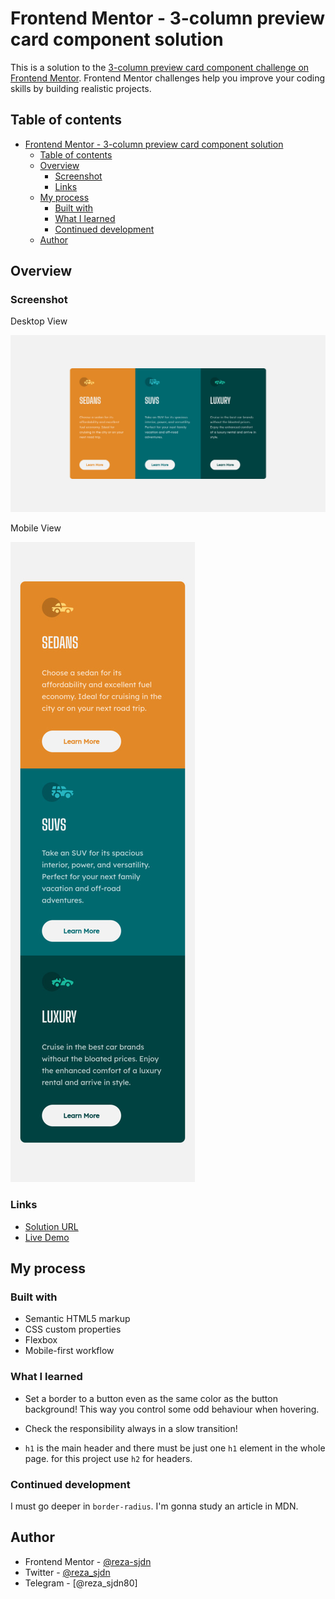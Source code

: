 # Frontend Mentor - 3-column preview card component solution

This is a solution to the [3-column preview card component challenge on Frontend Mentor](https://www.frontendmentor.io/challenges/3column-preview-card-component-pH92eAR2-). Frontend Mentor challenges help you improve your coding skills by building realistic projects. 

## Table of contents

- [Frontend Mentor - 3-column preview card component solution](#frontend-mentor---3-column-preview-card-component-solution)
  - [Table of contents](#table-of-contents)
  - [Overview](#overview)
    - [Screenshot](#screenshot)
    - [Links](#links)
  - [My process](#my-process)
    - [Built with](#built-with)
    - [What I learned](#what-i-learned)
    - [Continued development](#continued-development)
  - [Author](#author)


## Overview

### Screenshot

Desktop View

![](./desktop-screenshot.jpg)

Mobile View

![](./mobile-screenshot.jpg)

### Links

- [Solution URL](https://github.com/reza-sjdn/3-column-preview-card-component)
- [Live Demo](https://reza-sjdn.github.io/3-column-preview-card-component)

## My process

### Built with

- Semantic HTML5 markup
- CSS custom properties
- Flexbox
- Mobile-first workflow


### What I learned

- Set a border to a button even as the same color as the button background!
  This way you control some odd behaviour when hovering.

- Check the responsibility always in a slow transition!

- `h1` is the main header and there must be just one `h1` element in the whole page.
   for this project use `h2` for headers.

### Continued development

I must go deeper in `border-radius`. I'm gonna study an article in MDN.

## Author

- Frontend Mentor - [@reza-sjdn](https://www.frontendmentor.io/profile/reza-sjdn)
- Twitter - [@reza_sjdn](https://www.twitter.com/reza_sjdn)
- Telegram - [@reza_sjdn80]
